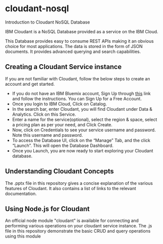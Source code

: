 # cloudant-nosql
Introduction to Cloudant NoSQL Database   

IBM Cloudant is a NoSQL Database provided as a service on the IBM Cloud.

This Database provides easy to consume REST APIs making it an obvious choice for most applications.
The data is stored in the form of JSON documents. It provides advanced querying and search capabilities.

## Creating a Cloudant Service instance
If you are not familiar with Cloudant, follow the below steps to create an account and get started.
* If you do not have an IBM Bluemix account, Sign Up through [this](https://console.bluemix.net/registration/) link and follow the instructions. You can Sign Up for a Free Account.
* Once you login to IBM Cloud, Click on Catalog.
* In the search bar, enter Cloudant, you will find Cloudant under Data & Analytics. Click on this Service.
* Enter a name for the service(optional), select the region & space, select a pricing plan as per your need, and Click Create.
* Now, click on Credentials to see your service username and password. Note this username and password.
* To access the Database UI, click on the “Manage” Tab, and the click “Launch”. This will open the Database Dashboard.
* Once you Launch, you are now ready to start exploring your Cloudant database.

## Understanding Cloudant Concepts
The .pptx file in this repository gives a concise explanation of the various features of Cloudant. It also contains a list of links to the relevant documentation.

## Using Node.js for Cloudant
An official node module "cloudant" is available for connecting and performing various operations on your cloudant service instance.
The .js file in this repository demonstrate the basic CRUD and query operations using this module


